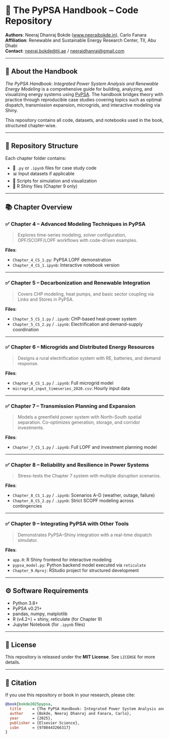 # 🔌 The PyPSA Handbook – Code Repository

**Authors**: Neeraj Dhanraj Bokde (www.neerajbokde.in), Carlo Fanara  
**Affiliation**: Renewable and Sustainable Energy Research Center, TII, Abu Dhabi  
**Contact**: neeraj.bokde@tii.ae / neerajdhanraj@gmail.com  

---

## 📖 About the Handbook

_The PyPSA Handbook: Integrated Power System Analysis and Renewable Energy Modeling_ is a comprehensive guide for building, analyzing, and visualizing energy systems using [PyPSA](https://pypsa.org/). The handbook bridges theory with practice through reproducible case studies covering topics such as optimal dispatch, transmission expansion, microgrids, and interactive modeling via Shiny.

This repository contains all code, datasets, and notebooks used in the book, structured chapter-wise.

---

## 📁 Repository Structure

Each chapter folder contains:

- 📘 `.py` or `.ipynb` files for case study code
- 📊 Input datasets if applicable
- 🔧 Scripts for simulation and visualization
- 📱 R Shiny files (Chapter 9 only)

---

## 📚 Chapter Overview

### ✅ **Chapter 4 – Advanced Modeling Techniques in PyPSA**
> Explores time-series modeling, solver configuration, OPF/SCOPF/LOPF workflows with code-driven examples.

**Files**:
- `Chapter_4_CS_1.py`: PyPSA LOPF demonstration
- `Chapter_4_CS_1.ipynb`: Interactive notebook version

---

### ✅ **Chapter 5 – Decarbonization and Renewable Integration**
> Covers CHP modeling, heat pumps, and basic sector coupling via Links and Stores in PyPSA.

**Files**:
- `Chapter_5_CS_1.py` / `.ipynb`: CHP-based heat-power system
- `Chapter_5_CS_2.py` / `.ipynb`: Electrification and demand-supply coordination

---

### ✅ **Chapter 6 – Microgrids and Distributed Energy Resources**
> Designs a rural electrification system with RE, batteries, and demand response.

**Files**:
- `Chapter_6_CS_1.py` / `.ipynb`: Full microgrid model
- `microgrid_input_timeseries_2020.csv`: Hourly input data

---

### ✅ **Chapter 7 – Transmission Planning and Expansion**
> Models a greenfield power system with North–South spatial separation. Co-optimizes generation, storage, and corridor investments.

**Files**:
- `Chapter_7_CS_1.py` / `.ipynb`: Full LOPF and investment planning model

---

### ✅ **Chapter 8 – Reliability and Resilience in Power Systems**
> Stress-tests the Chapter 7 system with multiple disruption scenarios.

**Files**:
- `Chapter_8_CS_1.py` / `.ipynb`: Scenarios A–D (weather, outage, failure)
- `Chapter_8_CS_2.py` / `.ipynb`: Strict SCOPF modeling across contingencies

---

### ✅ **Chapter 9 – Integrating PyPSA with Other Tools**
> Demonstrates PyPSA–Shiny integration with a real-time dispatch simulator.

**Files**:
- `app.R`: R Shiny frontend for interactive modeling
- `pypsa_model.py`: Python backend model executed via `reticulate`
- `Chapter_9.Rproj`: RStudio project for structured development

---

## ⚙️ Software Requirements

- Python 3.8+
- PyPSA v0.21+  
- pandas, numpy, matplotlib
- R (v4.2+) + shiny, reticulate (for Chapter 9)
- Jupyter Notebook (for `.ipynb` files)

---

## 📜 License

This repository is released under the **MIT License**. See `LICENSE` for more details.

---

## 📌 Citation

If you use this repository or book in your research, please cite:

```bibtex
@book{bokde2025pypsa,
  title     = {The PyPSA Handbook: Integrated Power System Analysis and Renewable Energy Modeling},
  author    = {Bokde, Neeraj Dhanraj and Fanara, Carlo},
  year      = {2025},
  publisher = {Elsevier Science},
  isbn      = {9780443266317}
}
